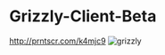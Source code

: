# Grizzly-Client-Beta
http://prntscr.com/k4mjc9
![grizzly](https://user-images.githubusercontent.com/37958367/42496739-4d5185b4-8427-11e8-8c34-069bbfda862c.png)
